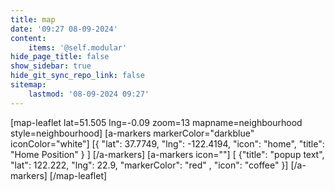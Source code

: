 ```yaml
---
title: map
date: '09:27 08-09-2024'
content:
    items: '@self.modular'
hide_page_title: false
show_sidebar: true
hide_git_sync_repo_link: false
sitemap:
    lastmod: '08-09-2024 09:27'
---
```


[map-leaflet lat=51.505 lng=-0.09 zoom=13 mapname=neighbourhood style=neighbourhood]
[a-markers markerColor="darkblue"
iconColor="white"]
[{ "lat": 37.7749, "lng": -122.4194, "icon": "home", "title": "Home Position" } ]
[/a-markers]
[a-markers icon=""]
[  {"title": "popup text", "lat": 122.222, "lng": 22.9, "markerColor": "red" , "icon": "coffee" }]
[/a-markers]
[/map-leaflet]